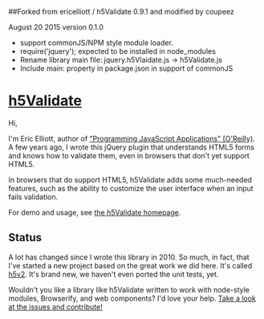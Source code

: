 ##Forked from ericelliott / h5Validate 0.9.1 and modified by coupeez

August 20 2015
version 0.1.0

 - support commonJS/NPM style module loader.
 - require('jquery'); expected to be installed in node_modules
 - Rename library main file: jquery.h5Vlaidate.js -> h5Validate.js
 - Include main: property in package.json in support of commonJS

# <a href="http://ericleads.com/h5validate">h5Validate</a>

Hi,

I'm Eric Elliott, author of ["Programming JavaScript Applications" (O'Reilly)](http://pjabook.com). A few years ago, I wrote this jQuery plugin that understands HTML5 forms and knows how to validate them, even in browsers that don't yet support HTML5.

In browsers that do support HTML5, h5Validate adds some much-needed features, such as the ability to customize the user interface when an input fails validation.

For demo and usage, see <a href="http://ericleads.com/h5validate">the h5Validate homepage</a>.

## Status

A lot has changed since I wrote this library in 2010. So much, in fact, that I've started a new project based on the great work we did here. It's called [h5v2](https://github.com/ericelliott/h5v2). It's brand new, we haven't even ported the unit tests, yet.

Wouldn't you like a library like h5Validate written to work with node-style modules, Browserify, and web components? I'd love your help. [Take a look at the issues and contribute!](https://github.com/ericelliott/h5v2/issues)
